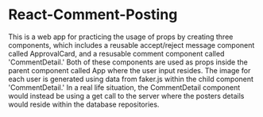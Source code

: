 # React-Comment-Posting

This is a web app for practicing the usage of props by creating three components, which includes a reusable accept/reject message component called ApprovalCard, and a resusable comment component called 'CommentDetail.' Both of these components are used as props inside the parent component called App where the user input resides. The image for each user is generated using data from faker.js within the child component 'CommentDetail.' In a real life situation, the CommentDetail component would instead be using a get call to the server where the posters details would reside within the database repositories.
